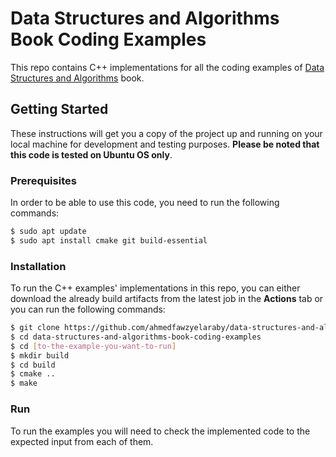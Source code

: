 # Data Structures and Algorithms Book Coding Examples
This repo contains C++ implementations for all the coding examples of [Data Structures and Algorithms](https://www.goodreads.com/book/show/18308002-data-structures-and-algorithms) book.
## Getting Started
These instructions will get you a copy of the project up and running on your local machine for development and testing purposes. **Please be noted that this code is tested on Ubuntu OS only**.
### Prerequisites
In order to be able to use this code, you need to run the following commands:
```bash
$ sudo apt update
$ sudo apt install cmake git build-essential
```
### Installation
To run the C++ examples' implementations in this repo, you can either download the already build artifacts from the latest job in the **Actions** tab or you can run the following commands:
```bash
$ git clone https://github.com/ahmedfawzyelaraby/data-structures-and-algorithms-book-coding-examples.git
$ cd data-structures-and-algorithms-book-coding-examples
$ cd [to-the-example-you-want-to-run]
$ mkdir build
$ cd build
$ cmake ..
$ make
```
### Run
To run the examples you will need to check the implemented code to the expected input from each of them.
